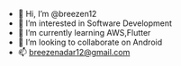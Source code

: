 - 👋 Hi, I’m @breezen12
- 👀 I’m interested in Software Development
- 🌱 I’m currently learning AWS,Flutter
- 💞️ I’m looking to collaborate on Android
- 📫 breezenadar12@gmail.com

<!---
breezen12/breezen12 is a ✨ special ✨ repository because its `README.md` (this file) appears on your GitHub profile.
You can click the Preview link to take a look at your changes.
--->

